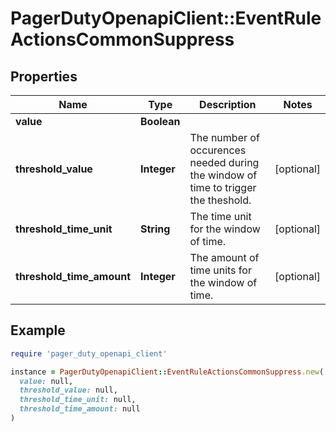 # PagerDutyOpenapiClient::EventRuleActionsCommonSuppress

## Properties

| Name | Type | Description | Notes |
| ---- | ---- | ----------- | ----- |
| **value** | **Boolean** |  |  |
| **threshold_value** | **Integer** | The number of occurences needed during the window of time to trigger the theshold. | [optional] |
| **threshold_time_unit** | **String** | The time unit for the window of time. | [optional] |
| **threshold_time_amount** | **Integer** | The amount of time units for the window of time. | [optional] |

## Example

```ruby
require 'pager_duty_openapi_client'

instance = PagerDutyOpenapiClient::EventRuleActionsCommonSuppress.new(
  value: null,
  threshold_value: null,
  threshold_time_unit: null,
  threshold_time_amount: null
)
```

